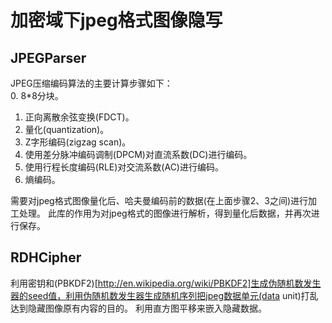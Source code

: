 加密域下jpeg格式图像隐写
==========

## JPEGParser ##
JPEG压缩编码算法的主要计算步骤如下：  
0. 8*8分块。
1. 正向离散余弦变换(FDCT)。
2. 量化(quantization)。
3. Z字形编码(zigzag scan)。
4. 使用差分脉冲编码调制(DPCM)对直流系数(DC)进行编码。
5. 使用行程长度编码(RLE)对交流系数(AC)进行编码。
6. 熵编码。

需要对jpeg格式图像量化后、哈夫曼编码前的数据(在上面步骤2、3之间)进行加工处理。
此库的作用为对jpeg格式的图像进行解析，得到量化后数据，并再次进行保存。

## RDHCipher ##
利用密钥和(PBKDF2)[http://en.wikipedia.org/wiki/PBKDF2]生成伪随机数发生器的seed值，利用伪随机数发生器生成随机序列把jpeg数据单元(data unit)打乱达到隐藏图像原有内容的目的。
利用直方图平移来嵌入隐藏数据。
